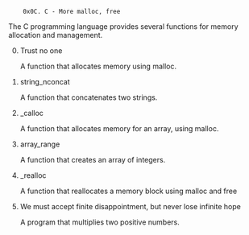 		0x0C. C - More malloc, free

The C programming language provides several functions for memory allocation and management.

0. Trust no one
	
 	A function that allocates memory using malloc.
	
1. string_nconcat
	
 	A function that concatenates two strings.
	
2. _calloc
	
 	A function that allocates memory for an array, using malloc.
	
3. array_range
	
 	A function that creates an array of integers.
	
4. _realloc
	
 	A function that reallocates a memory block using malloc and free
	
5. We must accept finite disappointment, but never lose infinite hope
	
 	A program that multiplies two positive numbers.
